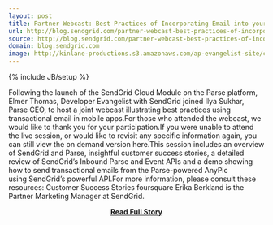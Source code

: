 ```yaml
---
layout: post
title: Partner Webcast: Best Practices of Incorporating Email into your App Using SendGrid and Parse
url: http://blog.sendgrid.com/partner-webcast-best-practices-of-incorporating-email-into-your-app-using-sendgrid-and-parse/
source: http://blog.sendgrid.com/partner-webcast-best-practices-of-incorporating-email-into-your-app-using-sendgrid-and-parse/
domain: blog.sendgrid.com
image: http://kinlane-productions.s3.amazonaws.com/ap-evangelist-site/curated/screenshots/9352_api500_com.png
---
```

{% include JB/setup %}<p>Following the launch of the SendGrid Cloud Module on the Parse platform, Elmer Thomas, Developer Evangelist with SendGrid joined Ilya Sukhar, Parse CEO, to host a joint webcast illustrating best practices using transactional email in mobile apps.For those who attended the webcast, we would like to thank you for your participation.If you were unable to attend the live session, or would like to revisit any specific information again, you can still view the on demand version here.This session includes an overview of SendGrid and Parse, insightful customer success stories, a detailed review of SendGrid’s Inbound Parse and Event APIs and a demo showing how to send transactional emails from the Parse-powered AnyPic using SendGrid’s powerful API.For more information, please consult these resources: Customer Success Stories foursquare Erika Berkland is the Partner Marketing Manager at SendGrid.</p>
<center><p><a href="http://blog.sendgrid.com/partner-webcast-best-practices-of-incorporating-email-into-your-app-using-sendgrid-and-parse/" style='padding:25px; font-sze:18px; font-weight: bold;'>Read Full Story</a></p></center>
